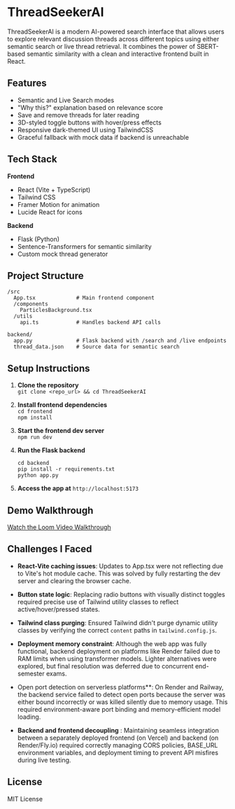 
# ThreadSeekerAI

ThreadSeekerAI is a modern AI-powered search interface that allows users to explore relevant discussion threads across different topics using either semantic search or live thread retrieval. It combines the power of SBERT-based semantic similarity with a clean and interactive frontend built in React.

## Features

- Semantic and Live Search modes
- "Why this?" explanation based on relevance score
- Save and remove threads for later reading
- 3D-styled toggle buttons with hover/press effects
- Responsive dark-themed UI using TailwindCSS
- Graceful fallback with mock data if backend is unreachable

## Tech Stack

**Frontend**
- React (Vite + TypeScript)
- Tailwind CSS
- Framer Motion for animation
- Lucide React for icons

**Backend**
- Flask (Python)
- Sentence-Transformers for semantic similarity
- Custom mock thread generator

## Project Structure

```
/src
  App.tsx             # Main frontend component
  /components
    ParticlesBackground.tsx
  /utils
    api.ts            # Handles backend API calls

backend/
  app.py              # Flask backend with /search and /live endpoints
  thread_data.json    # Source data for semantic search
```

## Setup Instructions

1. **Clone the repository**  
   `git clone <repo_url> && cd ThreadSeekerAI`

2. **Install frontend dependencies**  
   `cd frontend`  
   `npm install`

3. **Start the frontend dev server**  
   `npm run dev`

4. **Run the Flask backend**
   ```
   cd backend
   pip install -r requirements.txt
   python app.py
   ```

5. **Access the app at** `http://localhost:5173`

## Demo Walkthrough

[Watch the Loom Video Walkthrough]([https://www.loom.com/share/abc123xyz456](https://www.loom.com/share/fa0e6dc9ddae439f903f59e272b7355f?sid=67181399-78de-4302-9361-c29c2a82bb63))

## Challenges I Faced

- **React-Vite caching issues**: Updates to App.tsx were not reflecting due to Vite's hot module cache. This was solved by fully restarting the dev server and clearing the browser cache.

- **Button state logic**: Replacing radio buttons with visually distinct toggles required precise use of Tailwind utility classes to reflect active/hover/pressed states.

- **Tailwind class purging**: Ensured Tailwind didn't purge dynamic utility classes by verifying the correct `content` paths in `tailwind.config.js`.

- **Deployment memory constraint**: Although the web app was fully functional, backend deployment on platforms like Render failed due to RAM limits when using transformer models. Lighter alternatives were explored, but final resolution was deferred due to concurrent end-semester exams.

- Open port detection on serverless platforms**: On Render and Railway, the backend service failed to detect open ports because the server was either bound incorrectly or was killed silently due to memory usage. This required environment-aware port binding and memory-efficient model loading.

- **Backend and frontend decoupling** : Maintaining seamless integration between a separately deployed frontend (on Vercel) and backend (on Render/Fly.io) required correctly managing CORS policies, BASE_URL environment variables, and deployment timing to prevent API misfires during live testing.
## License

MIT License
